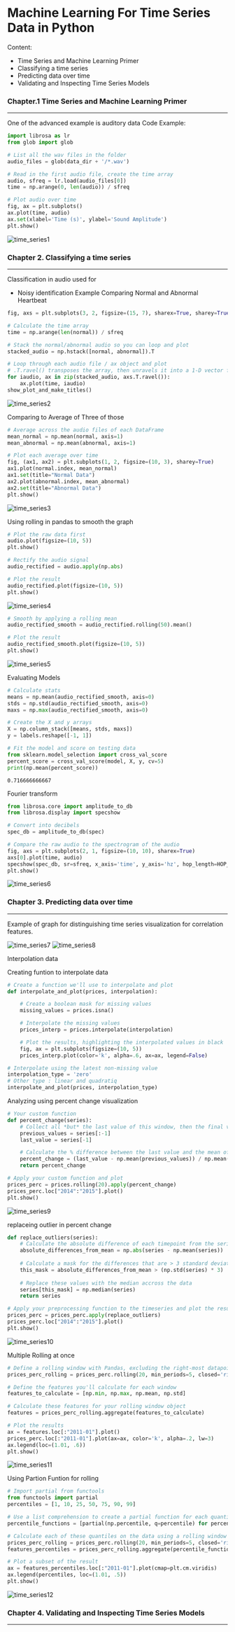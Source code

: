 # Machine Learning For Time Series Data in Python 

Content:
- Time Series and Machine Learning Primer
- Classifying a time series
- Predicting data over time
- Validating and Inspecting Time Series Models

### Chapter.1 Time Series and Machine Learning Primer
---
One of the advanced example is auditory data
Code Example:
```python
import librosa as lr
from glob import glob

# List all the wav files in the folder
audio_files = glob(data_dir + '/*.wav')

# Read in the first audio file, create the time array
audio, sfreq = lr.load(audio_files[0])
time = np.arange(0, len(audio)) / sfreq

# Plot audio over time
fig, ax = plt.subplots()
ax.plot(time, audio)
ax.set(xlabel='Time (s)', ylabel='Sound Amplitude')
plt.show()
```
![time_series1](output/time_series1.png)

### Chapter 2. Classifying a time series
---
Classification in audio used for 
- Noisy identification
Example Comparing Normal and Abnormal Heartbeat
```python
fig, axs = plt.subplots(3, 2, figsize=(15, 7), sharex=True, sharey=True)

# Calculate the time array
time = np.arange(len(normal)) / sfreq

# Stack the normal/abnormal audio so you can loop and plot
stacked_audio = np.hstack([normal, abnormal]).T

# Loop through each audio file / ax object and plot
# .T.ravel() transposes the array, then unravels it into a 1-D vector for looping
for iaudio, ax in zip(stacked_audio, axs.T.ravel()):
    ax.plot(time, iaudio)
show_plot_and_make_titles()
```
![time_series2](output/time_series2.png)

Comparing to Average of Three of those
```python
# Average across the audio files of each DataFrame
mean_normal = np.mean(normal, axis=1)
mean_abnormal = np.mean(abnormal, axis=1)

# Plot each average over time
fig, (ax1, ax2) = plt.subplots(1, 2, figsize=(10, 3), sharey=True)
ax1.plot(normal.index, mean_normal)
ax1.set(title="Normal Data")
ax2.plot(abnormal.index, mean_abnormal)
ax2.set(title="Abnormal Data")
plt.show()
```
![time_series3](output/time_series3.png)

Using rolling in pandas to smooth the graph
```python
# Plot the raw data first
audio.plot(figsize=(10, 5))
plt.show()
```
```python
# Rectify the audio signal
audio_rectified = audio.apply(np.abs)

# Plot the result
audio_rectified.plot(figsize=(10, 5))
plt.show()
```
![time_series4](output/time_series4.png)

```python
# Smooth by applying a rolling mean
audio_rectified_smooth = audio_rectified.rolling(50).mean()

# Plot the result
audio_rectified_smooth.plot(figsize=(10, 5))
plt.show()
```
![time_series5](output/time_series5.png)

Evaluating Models
```python
# Calculate stats
means = np.mean(audio_rectified_smooth, axis=0)
stds = np.std(audio_rectified_smooth, axis=0)
maxs = np.max(audio_rectified_smooth, axis=0)

# Create the X and y arrays
X = np.column_stack([means, stds, maxs])
y = labels.reshape([-1, 1])

# Fit the model and score on testing data
from sklearn.model_selection import cross_val_score
percent_score = cross_val_score(model, X, y, cv=5)
print(np.mean(percent_score))
```
```
0.716666666667
```

Fourier transform
```python
from librosa.core import amplitude_to_db
from librosa.display import specshow

# Convert into decibels
spec_db = amplitude_to_db(spec)

# Compare the raw audio to the spectrogram of the audio
fig, axs = plt.subplots(2, 1, figsize=(10, 10), sharex=True)
axs[0].plot(time, audio)
specshow(spec_db, sr=sfreq, x_axis='time', y_axis='hz', hop_length=HOP_LENGTH)
plt.show()
```
![time_series6](output/time_series6.png)

### Chapter 3. Predicting data over time
---
Example of graph for distinguishing time series visualization for correlation features.

![time_series7](output/time_series7.png)
![time_series8](output/time_series8.png)

Interpolation data

Creating funtion to interpolate data
```python
# Create a function we'll use to interpolate and plot
def interpolate_and_plot(prices, interpolation):

    # Create a boolean mask for missing values
    missing_values = prices.isna()

    # Interpolate the missing values
    prices_interp = prices.interpolate(interpolation)

    # Plot the results, highlighting the interpolated values in black
    fig, ax = plt.subplots(figsize=(10, 5))
    prices_interp.plot(color='k', alpha=.6, ax=ax, legend=False)

# Interpolate using the latest non-missing value
interpolation_type = 'zero'
# Other type : linear and quadratiq
interpolate_and_plot(prices, interpolation_type)

```

Analyzing using percent change visualization
```python
# Your custom function
def percent_change(series):
    # Collect all *but* the last value of this window, then the final value
    previous_values = series[:-1]
    last_value = series[-1]

    # Calculate the % difference between the last value and the mean of earlier values
    percent_change = (last_value - np.mean(previous_values)) / np.mean(previous_values)
    return percent_change

# Apply your custom function and plot
prices_perc = prices.rolling(20).apply(percent_change)
prices_perc.loc["2014":"2015"].plot()
plt.show()
```
![time_series9](output/time_series9.png)

replaceing outlier in percent change 
```python
def replace_outliers(series):
    # Calculate the absolute difference of each timepoint from the series mean
    absolute_differences_from_mean = np.abs(series - np.mean(series))
    
    # Calculate a mask for the differences that are > 3 standard deviations from zero
    this_mask = absolute_differences_from_mean > (np.std(series) * 3)
    
    # Replace these values with the median accross the data
    series[this_mask] = np.median(series)
    return series

# Apply your preprocessing function to the timeseries and plot the results
prices_perc = prices_perc.apply(replace_outliers)
prices_perc.loc["2014":"2015"].plot()
plt.show()
```
![time_series10](output/time_series10.png)

Multiple Rolling at once
```python
# Define a rolling window with Pandas, excluding the right-most datapoint of the window
prices_perc_rolling = prices_perc.rolling(20, min_periods=5, closed='right')

# Define the features you'll calculate for each window
features_to_calculate = [np.min, np.max, np.mean, np.std]

# Calculate these features for your rolling window object
features = prices_perc_rolling.aggregate(features_to_calculate)

# Plot the results
ax = features.loc[:"2011-01"].plot()
prices_perc.loc[:"2011-01"].plot(ax=ax, color='k', alpha=.2, lw=3)
ax.legend(loc=(1.01, .6))
plt.show()
```
![time_series11](output/time_series11.png)

Using Partion Funtion for rolling
```python
# Import partial from functools
from functools import partial
percentiles = [1, 10, 25, 50, 75, 90, 99]

# Use a list comprehension to create a partial function for each quantile
percentile_functions = [partial(np.percentile, q=percentile) for percentile in percentiles]

# Calculate each of these quantiles on the data using a rolling window
prices_perc_rolling = prices_perc.rolling(20, min_periods=5, closed='right')
features_percentiles = prices_perc_rolling.aggregate(percentile_functions)

# Plot a subset of the result
ax = features_percentiles.loc[:"2011-01"].plot(cmap=plt.cm.viridis)
ax.legend(percentiles, loc=(1.01, .5))
plt.show()
```
![time_series12](output/time_series12.png)

### Chapter 4. Validating and Inspecting Time Series Models
---

